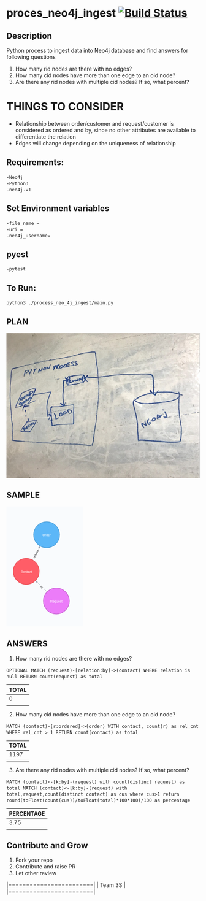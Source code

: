# proces_neo4j_ingest [![Build Status](https://travis-ci.org/selvathiruarul/process_twitter_visualize.svg?branch=master)](https://travis-ci.org/selvathiruarul/process_neo4j_ingest)

## Description
Python process to ingest data into Neo4j database and find answers for following questions

1) How many rid nodes are there with no edges?
2) How many cid nodes have more than one edge to an oid node?
3) Are there any rid nodes with multiple cid nodes? If so, what percent?


# THINGS TO CONSIDER

- Relationship between order/customer and request/customer is considered as ordered and by, since no other attributes are available to differentiate the relation
- Edges will change depending on the uniqueness of relationship


## Requirements:
    -Neo4j
    -Python3
    -neo4j.v1
## Set Environment variables
    -file_name = 
    -uri = 
    -neo4j_username=

## pyest
    -pytest

## To Run:
    python3 ./process_neo_4j_ingest/main.py

## PLAN

![PLAN](./process_neo4j_ingest/resources/plan.jpg)
    
    
## SAMPLE
![SAMPLE](./process_neo4j_ingest/resources/sample.png)
    
## ANSWERS

1) How many rid nodes are there with no edges?

```
OPTIONAL MATCH (request)-[relation:by]->(contact) WHERE relation is null RETURN count(request) as total
```
|TOTAL|
|-----|
| 0   |
|     |

2) How many cid nodes have more than one edge to an oid node?

```
MATCH (contact)-[r:ordered]->(order) WITH contact, count(r) as rel_cnt WHERE rel_cnt > 1 RETURN count(contact) as total

```
|TOTAL|
|-----|
|1197 |
|     |



3) Are there any rid nodes with multiple cid nodes? If so, what percent?

```
MATCH (contact)<-[k:by]-(request) with count(distinct request) as total MATCH (contact)<-[k:by]-(request) with total,request,count(distinct contact) as cus where cus>1 return round(toFloat(count(cus))/toFloat(total)*100*100)/100 as percentage
```

|PERCENTAGE|
|----------|
|  3.75    |
|          |





Contribute and Grow
-------------------
1. Fork your repo
2. Contribute and raise PR
3. Let other review

|========================|
|       Team 3S          | 
|========================|